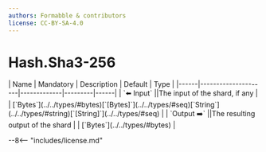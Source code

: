 ```yaml
---
authors: Formabble & contributors
license: CC-BY-SA-4.0
---
```



# Hash.Sha3-256

<div class="sh-parameters" markdown="1">
| Name | Mandatory | Description | Default | Type |
|------|---------------------|-------------|---------|------|
| `⬅️ Input` ||The input of the shard, if any | | [`Bytes`](../../types/#bytes)[`[Bytes]`](../../types/#seq)[`String`](../../types/#string)[`[String]`](../../types/#seq) |
| `Output ➡️` ||The resulting output of the shard | | [`Bytes`](../../types/#bytes) |

</div>



--8<-- "includes/license.md"


